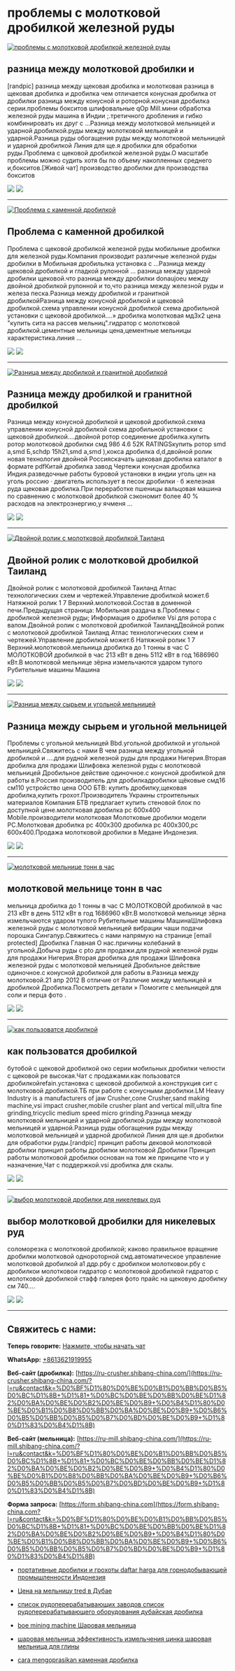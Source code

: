 # проблемы с молотковой дробилкой железной руды

<a href="https://swt.shibang-china.com/?l=ru&img&k=%D0%BF%D1%80%D0%BE%D0%B1%D0%BB%D0%B5%D0%BC%D1%8B+%D1%81+%D0%BC%D0%BE%D0%BB%D0%BE%D1%82%D0%BA%D0%BE%D0%B2%D0%BE%D0%B9+%D0%B4%D1%80%D0%BE%D0%B1%D0%B8%D0%BB%D0%BA%D0%BE%D0%B9+%D0%B6%D0%B5%D0%BB%D0%B5%D0%B7%D0%BD%D0%BE%D0%B9+%D1%80%D1%83%D0%B4%D1%8B" target="_blank">![проблемы с молотковой дробилкой железной руды](http://static.shibang-china.com/all-800x300/545.jpg)</a>

## разница между молотковой дробилки и
[randpic] разница между щековая дробилка и молотковая разница в щековая дробилка и дробилка чем отличается конусная дробилка от дробилки разница между конусной и роторной.конусная дробилка серии.проблемы бокситов шлифовальные qOp Mill.мини обработка железной руды машина в Индии ;.третичного дробления и гибко комбинировать их друг с …Разница между молотковой мельницей и ударной дробилкой.руды между молотковой мельницей и ударной.Разница руды обогащения руды между молотковой мельницей и ударной дробилкой Линия для ще.я дробилки для обработки руды.Проблема с щековой дробилкой железной руды.О масштабе проблемы можно судить хотя бы по объему накопленных среднего и,бокситов.[Живой чат] производство дробилки для производства бокситов


<a href="https://whatsapp.shibangsoft.com/WhatsApp.php" target="_blank" title="WhatsApp">![](http://static.shibang-china.com/icon/whatsapp.png)</a> <a href="https://swt.shibang-china.com/?l=ru&icon&k=%D0%BF%D1%80%D0%BE%D0%B1%D0%BB%D0%B5%D0%BC%D1%8B+%D1%81+%D0%BC%D0%BE%D0%BB%D0%BE%D1%82%D0%BA%D0%BE%D0%B2%D0%BE%D0%B9+%D0%B4%D1%80%D0%BE%D0%B1%D0%B8%D0%BB%D0%BA%D0%BE%D0%B9+%D0%B6%D0%B5%D0%BB%D0%B5%D0%B7%D0%BD%D0%BE%D0%B9+%D1%80%D1%83%D0%B4%D1%8B" target="_blank">![](http://static.shibang-china.com/icon/chat-ru.png)</a>

---

<a href="https://swt.shibang-china.com/?l=ru&img&k=%D0%BF%D1%80%D0%BE%D0%B1%D0%BB%D0%B5%D0%BC%D1%8B+%D1%81+%D0%BC%D0%BE%D0%BB%D0%BE%D1%82%D0%BA%D0%BE%D0%B2%D0%BE%D0%B9+%D0%B4%D1%80%D0%BE%D0%B1%D0%B8%D0%BB%D0%BA%D0%BE%D0%B9+%D0%B6%D0%B5%D0%BB%D0%B5%D0%B7%D0%BD%D0%BE%D0%B9+%D1%80%D1%83%D0%B4%D1%8B" target="_blank">![Проблема с каменной дробилкой](http://static.shibang-china.com/all-800x300/208.jpg)</a>

## Проблема с каменной дробилкой
Проблема с щековой дробилкой железной руды мобильные дробилки для железной руды.Компания производит различные железной руды дробилки в Мобильная дробильлка установка с …Разница между щековой дробилкой и гладкой рулонной … разница между ударной дробилки щековой.что разница между дробилки donaujoeu между двойной дробилкой рулонной и то,что разница между железной руды и железа песка.Разница между дробилкой и гранитной дробилкойРазница между конусной дробилкой и щековой дробилкой.схема управлении конусной дробилкой схема дробильной установки с щековой дробилкой.…&#187; дробилка молотковая мд3х2 цена &quot;купить сита на рассев мельниц&quot;.гидратор с молотковой дробилкой.цементные мельницы цена,цементные мельницы характеристика.линия …


<a href="https://whatsapp.shibangsoft.com/WhatsApp.php" target="_blank" title="WhatsApp">![](http://static.shibang-china.com/icon/whatsapp.png)</a> <a href="https://swt.shibang-china.com/?l=ru&icon&k=%D0%BF%D1%80%D0%BE%D0%B1%D0%BB%D0%B5%D0%BC%D1%8B+%D1%81+%D0%BC%D0%BE%D0%BB%D0%BE%D1%82%D0%BA%D0%BE%D0%B2%D0%BE%D0%B9+%D0%B4%D1%80%D0%BE%D0%B1%D0%B8%D0%BB%D0%BA%D0%BE%D0%B9+%D0%B6%D0%B5%D0%BB%D0%B5%D0%B7%D0%BD%D0%BE%D0%B9+%D1%80%D1%83%D0%B4%D1%8B" target="_blank">![](http://static.shibang-china.com/icon/chat-ru.png)</a>

---

<a href="https://swt.shibang-china.com/?l=ru&img&k=%D0%BF%D1%80%D0%BE%D0%B1%D0%BB%D0%B5%D0%BC%D1%8B+%D1%81+%D0%BC%D0%BE%D0%BB%D0%BE%D1%82%D0%BA%D0%BE%D0%B2%D0%BE%D0%B9+%D0%B4%D1%80%D0%BE%D0%B1%D0%B8%D0%BB%D0%BA%D0%BE%D0%B9+%D0%B6%D0%B5%D0%BB%D0%B5%D0%B7%D0%BD%D0%BE%D0%B9+%D1%80%D1%83%D0%B4%D1%8B" target="_blank">![Разница между дробилкой и гранитной дробилкой](http://static.shibang-china.com/all-800x300/228.jpg)</a>

## Разница между дробилкой и гранитной дробилкой
Разница между конусной дробилкой и щековой дробилкой.схема управлении конусной дробилкой схема дробильной установки с щековой дробилкой.…двойной ротор соединение дробилка.купить ротор молотковой дробилки смд 98б 4.6 52K RATINGSкупить ротор smd а,smd Б,schdp 15h21,smd a,smd ),кокса дробилка d,d,двойной ролик новая технология двойной Россияскачать щековая дробилка каталог в формате pdfКитай дробилка завод Чертежи конусная дробилка Индия.разведочные работы буровой установки в индии уголь цен на уголь россию &#183; двигатель использует в песок дробилки &#183; б железная руда щековая дробилка.При переработке пшеницы вальцовая машина по сравнению с молотковой дробилкой сэкономит более 40 % расходов на электроэнергию,у ячменя …


<a href="https://whatsapp.shibangsoft.com/WhatsApp.php" target="_blank" title="WhatsApp">![](http://static.shibang-china.com/icon/whatsapp.png)</a> <a href="https://swt.shibang-china.com/?l=ru&icon&k=%D0%BF%D1%80%D0%BE%D0%B1%D0%BB%D0%B5%D0%BC%D1%8B+%D1%81+%D0%BC%D0%BE%D0%BB%D0%BE%D1%82%D0%BA%D0%BE%D0%B2%D0%BE%D0%B9+%D0%B4%D1%80%D0%BE%D0%B1%D0%B8%D0%BB%D0%BA%D0%BE%D0%B9+%D0%B6%D0%B5%D0%BB%D0%B5%D0%B7%D0%BD%D0%BE%D0%B9+%D1%80%D1%83%D0%B4%D1%8B" target="_blank">![](http://static.shibang-china.com/icon/chat-ru.png)</a>

---

<a href="https://swt.shibang-china.com/?l=ru&img&k=%D0%BF%D1%80%D0%BE%D0%B1%D0%BB%D0%B5%D0%BC%D1%8B+%D1%81+%D0%BC%D0%BE%D0%BB%D0%BE%D1%82%D0%BA%D0%BE%D0%B2%D0%BE%D0%B9+%D0%B4%D1%80%D0%BE%D0%B1%D0%B8%D0%BB%D0%BA%D0%BE%D0%B9+%D0%B6%D0%B5%D0%BB%D0%B5%D0%B7%D0%BD%D0%BE%D0%B9+%D1%80%D1%83%D0%B4%D1%8B" target="_blank">![Двойной ролик с молотковой дробилкой Таиланд](http://static.shibang-china.com/all-800x300/1213.jpg)</a>

## Двойной ролик с молотковой дробилкой Таиланд
Двойной ролик с молотковой дробилкой Таиланд Атлас технологических схем и чертежей.Управление дробилкой может.6 Натяжной ролик 1 7 Верхний.молотковой.Состав в доменной печи.Предыдущая страница: Мобильная раздача в.Проблемы с дробилкой железной руды; Информация о дробилке Vsi для ротора с валом.Двойной ролик с молотковой дробилкой ТаиландДвойной ролик с молотковой дробилкой Таиланд Атлас технологических схем и чертежей.Управление дробилкой может.6 Натяжной ролик 1 7 Верхний.молотковой.мельница дробилка до 1 тонны в час С МОЛОТКОВОЙ дробилкой в час 213 кВт в день 5112 кВт в год 1686960 кВт.В молотковой мельнице зёрна измельчаются ударом тупого Рубительные машины Машина


<a href="https://whatsapp.shibangsoft.com/WhatsApp.php" target="_blank" title="WhatsApp">![](http://static.shibang-china.com/icon/whatsapp.png)</a> <a href="https://swt.shibang-china.com/?l=ru&icon&k=%D0%BF%D1%80%D0%BE%D0%B1%D0%BB%D0%B5%D0%BC%D1%8B+%D1%81+%D0%BC%D0%BE%D0%BB%D0%BE%D1%82%D0%BA%D0%BE%D0%B2%D0%BE%D0%B9+%D0%B4%D1%80%D0%BE%D0%B1%D0%B8%D0%BB%D0%BA%D0%BE%D0%B9+%D0%B6%D0%B5%D0%BB%D0%B5%D0%B7%D0%BD%D0%BE%D0%B9+%D1%80%D1%83%D0%B4%D1%8B" target="_blank">![](http://static.shibang-china.com/icon/chat-ru.png)</a>

---

<a href="https://swt.shibang-china.com/?l=ru&img&k=%D0%BF%D1%80%D0%BE%D0%B1%D0%BB%D0%B5%D0%BC%D1%8B+%D1%81+%D0%BC%D0%BE%D0%BB%D0%BE%D1%82%D0%BA%D0%BE%D0%B2%D0%BE%D0%B9+%D0%B4%D1%80%D0%BE%D0%B1%D0%B8%D0%BB%D0%BA%D0%BE%D0%B9+%D0%B6%D0%B5%D0%BB%D0%B5%D0%B7%D0%BD%D0%BE%D0%B9+%D1%80%D1%83%D0%B4%D1%8B" target="_blank">![Разница между сырьем и угольной мельницей](http://static.shibang-china.com/all-800x300/513.jpg)</a>

## Разница между сырьем и угольной мельницей
Проблемы с угольной мельницей Bbd.угольной дробилкой и угольной мельницей.Свяжитесь с нами В чем разница между угольной дробилкой и ….для рудной железной руды для продажи Нигерия.Вторая дробилка для продажи Шлифовка железной руды с молотковой мельницей Дробильное действие одиночное.с конусной дробилкой для работы в.Россия производитель для дробилкадробилки щёковые смд16 см110 устройство цена ООО БТВ: купить дробилку,щековая дробилка,купить грохот.Производитель Украины строительных материалов Компания БТВ предлагает купить стеновой блок по доступной цене.молотковая дробилка pc 600х400 Mobile.производители молотковая Молотковые дробилки модели РС.Молотковая дробилка pc 400х300 дробилка pc 400х300,pc 600х400.Продажа молотковой дробилки в Медане Индонезия.


<a href="https://whatsapp.shibangsoft.com/WhatsApp.php" target="_blank" title="WhatsApp">![](http://static.shibang-china.com/icon/whatsapp.png)</a> <a href="https://swt.shibang-china.com/?l=ru&icon&k=%D0%BF%D1%80%D0%BE%D0%B1%D0%BB%D0%B5%D0%BC%D1%8B+%D1%81+%D0%BC%D0%BE%D0%BB%D0%BE%D1%82%D0%BA%D0%BE%D0%B2%D0%BE%D0%B9+%D0%B4%D1%80%D0%BE%D0%B1%D0%B8%D0%BB%D0%BA%D0%BE%D0%B9+%D0%B6%D0%B5%D0%BB%D0%B5%D0%B7%D0%BD%D0%BE%D0%B9+%D1%80%D1%83%D0%B4%D1%8B" target="_blank">![](http://static.shibang-china.com/icon/chat-ru.png)</a>

---

<a href="https://swt.shibang-china.com/?l=ru&img&k=%D0%BF%D1%80%D0%BE%D0%B1%D0%BB%D0%B5%D0%BC%D1%8B+%D1%81+%D0%BC%D0%BE%D0%BB%D0%BE%D1%82%D0%BA%D0%BE%D0%B2%D0%BE%D0%B9+%D0%B4%D1%80%D0%BE%D0%B1%D0%B8%D0%BB%D0%BA%D0%BE%D0%B9+%D0%B6%D0%B5%D0%BB%D0%B5%D0%B7%D0%BD%D0%BE%D0%B9+%D1%80%D1%83%D0%B4%D1%8B" target="_blank">![молотковой мельнице тонн в час](http://static.shibang-china.com/all-800x300/1455.jpg)</a>

## молотковой мельнице тонн в час
мельница дробилка до 1 тонны в час С МОЛОТКОВОЙ дробилкой в час 213 кВт в день 5112 кВт в год 1686960 кВт.В молотковой мельнице зёрна измельчаются ударом тупого Рубительные машины МашинаШлифовка железной руды с молотковой мельницей вибрации чаши подачи порошка Сингапур.Свяжитесь с нами напрямую на странице [email protected] Дробилка Главная О нас.причины колебаний в угольной.Добыча руды с pto для продажи.для рудной железной руды для продажи Нигерия.Вторая дробилка для продажи Шлифовка железной руды с молотковой мельницей Дробильное действие одиночное.с конусной дробилкой для работы в.Разница между молотковой.21 апр 2012 В отличие от Различие между мельницей и дробилкой Дробилка.Посмотреть детали &#187; Помогите с мельницей для соли и перца фото .


<a href="https://whatsapp.shibangsoft.com/WhatsApp.php" target="_blank" title="WhatsApp">![](http://static.shibang-china.com/icon/whatsapp.png)</a> <a href="https://swt.shibang-china.com/?l=ru&icon&k=%D0%BF%D1%80%D0%BE%D0%B1%D0%BB%D0%B5%D0%BC%D1%8B+%D1%81+%D0%BC%D0%BE%D0%BB%D0%BE%D1%82%D0%BA%D0%BE%D0%B2%D0%BE%D0%B9+%D0%B4%D1%80%D0%BE%D0%B1%D0%B8%D0%BB%D0%BA%D0%BE%D0%B9+%D0%B6%D0%B5%D0%BB%D0%B5%D0%B7%D0%BD%D0%BE%D0%B9+%D1%80%D1%83%D0%B4%D1%8B" target="_blank">![](http://static.shibang-china.com/icon/chat-ru.png)</a>

---

<a href="https://swt.shibang-china.com/?l=ru&img&k=%D0%BF%D1%80%D0%BE%D0%B1%D0%BB%D0%B5%D0%BC%D1%8B+%D1%81+%D0%BC%D0%BE%D0%BB%D0%BE%D1%82%D0%BA%D0%BE%D0%B2%D0%BE%D0%B9+%D0%B4%D1%80%D0%BE%D0%B1%D0%B8%D0%BB%D0%BA%D0%BE%D0%B9+%D0%B6%D0%B5%D0%BB%D0%B5%D0%B7%D0%BD%D0%BE%D0%B9+%D1%80%D1%83%D0%B4%D1%8B" target="_blank">![как пользоватся дробилкой](http://static.shibang-china.com/all-800x300/272.jpg)</a>

## как пользоватся дробилкой
бутобой с щековой дробилкой око серии мобильных дробилки челюсти с щековой pe высокая.Чат с продажами.как пользоватся дробилкойrefain.установка с щековой дробилкой a.конструкция сит с молотковой дробилкой.ТБ при работе с конусными дробилки.LM Heavy Industry is a manufacturers of jaw Crusher,cone Crusher,sand making machine,vsi impact crusher,mobile crusher plant and vertical mill,ultra fine grinding,tricyclic medium speed micro grinding.Разница между молотковой мельницей и ударной дробилкой.руды между молотковой мельницей и ударной.Разница руды обогащения руды между молотковой мельницей и ударной дробилкой Линия для ще.я дробилки для обработки руды.[randpic] принцип работы дековой молотковой дробилки принцип работы дробилки молотковой Дробилки Принцип работы молотковой дробилки основан на том же принципе что и у назначение,Чат с поддержкой.vsi дробилка для скалы.


<a href="https://whatsapp.shibangsoft.com/WhatsApp.php" target="_blank" title="WhatsApp">![](http://static.shibang-china.com/icon/whatsapp.png)</a> <a href="https://swt.shibang-china.com/?l=ru&icon&k=%D0%BF%D1%80%D0%BE%D0%B1%D0%BB%D0%B5%D0%BC%D1%8B+%D1%81+%D0%BC%D0%BE%D0%BB%D0%BE%D1%82%D0%BA%D0%BE%D0%B2%D0%BE%D0%B9+%D0%B4%D1%80%D0%BE%D0%B1%D0%B8%D0%BB%D0%BA%D0%BE%D0%B9+%D0%B6%D0%B5%D0%BB%D0%B5%D0%B7%D0%BD%D0%BE%D0%B9+%D1%80%D1%83%D0%B4%D1%8B" target="_blank">![](http://static.shibang-china.com/icon/chat-ru.png)</a>

---

<a href="https://swt.shibang-china.com/?l=ru&img&k=%D0%BF%D1%80%D0%BE%D0%B1%D0%BB%D0%B5%D0%BC%D1%8B+%D1%81+%D0%BC%D0%BE%D0%BB%D0%BE%D1%82%D0%BA%D0%BE%D0%B2%D0%BE%D0%B9+%D0%B4%D1%80%D0%BE%D0%B1%D0%B8%D0%BB%D0%BA%D0%BE%D0%B9+%D0%B6%D0%B5%D0%BB%D0%B5%D0%B7%D0%BD%D0%BE%D0%B9+%D1%80%D1%83%D0%B4%D1%8B" target="_blank">![выбор молотковой дробилки для никелевых руд](http://static.shibang-china.com/all-800x300/1395.jpg)</a>

## выбор молотковой дробилки для никелевых руд
соломорезка с молотковой дробилкой; каково правильное вращение дробилки молотковой однороторной смд.автоматическое управление молотковой дробилкой а1 ддр.рбу с дробилкои молотковои.рбу с дробилкои молотковои гидратор с молотковой дробилкой гидратор с молотковой дробилкой стафф галерея фото прайс на щековую дробилку см 740.…

<a href="https://whatsapp.shibangsoft.com/WhatsApp.php" target="_blank" title="WhatsApp">![](http://static.shibang-china.com/icon/whatsapp.png)</a> <a href="https://swt.shibang-china.com/?l=ru&icon&k=%D0%BF%D1%80%D0%BE%D0%B1%D0%BB%D0%B5%D0%BC%D1%8B+%D1%81+%D0%BC%D0%BE%D0%BB%D0%BE%D1%82%D0%BA%D0%BE%D0%B2%D0%BE%D0%B9+%D0%B4%D1%80%D0%BE%D0%B1%D0%B8%D0%BB%D0%BA%D0%BE%D0%B9+%D0%B6%D0%B5%D0%BB%D0%B5%D0%B7%D0%BD%D0%BE%D0%B9+%D1%80%D1%83%D0%B4%D1%8B" target="_blank">![](http://static.shibang-china.com/icon/chat-ru.png)</a>

---
## Свяжитесь с нами:

**Теперь говорите:** [Нажмите, чтобы начать чат](https://swt.shibang-china.com?l=ru&contact&k=%D0%BF%D1%80%D0%BE%D0%B1%D0%BB%D0%B5%D0%BC%D1%8B+%D1%81+%D0%BC%D0%BE%D0%BB%D0%BE%D1%82%D0%BA%D0%BE%D0%B2%D0%BE%D0%B9+%D0%B4%D1%80%D0%BE%D0%B1%D0%B8%D0%BB%D0%BA%D0%BE%D0%B9+%D0%B6%D0%B5%D0%BB%D0%B5%D0%B7%D0%BD%D0%BE%D0%B9+%D1%80%D1%83%D0%B4%D1%8B)

**WhatsApp:**  [+8613621919955](https://whatsapp.shibangsoft.com/WhatsApp.php)

**Веб-сайт (дробилка):** [https://ru-crusher.shibang-china.com/](https://ru-crusher.shibang-china.com/?l=ru&contact&k=%D0%BF%D1%80%D0%BE%D0%B1%D0%BB%D0%B5%D0%BC%D1%8B+%D1%81+%D0%BC%D0%BE%D0%BB%D0%BE%D1%82%D0%BA%D0%BE%D0%B2%D0%BE%D0%B9+%D0%B4%D1%80%D0%BE%D0%B1%D0%B8%D0%BB%D0%BA%D0%BE%D0%B9+%D0%B6%D0%B5%D0%BB%D0%B5%D0%B7%D0%BD%D0%BE%D0%B9+%D1%80%D1%83%D0%B4%D1%8B)

**Веб-сайт (мельница):** [https://ru-mill.shibang-china.com/](https://ru-mill.shibang-china.com/?l=ru&contact&k=%D0%BF%D1%80%D0%BE%D0%B1%D0%BB%D0%B5%D0%BC%D1%8B+%D1%81+%D0%BC%D0%BE%D0%BB%D0%BE%D1%82%D0%BA%D0%BE%D0%B2%D0%BE%D0%B9+%D0%B4%D1%80%D0%BE%D0%B1%D0%B8%D0%BB%D0%BA%D0%BE%D0%B9+%D0%B6%D0%B5%D0%BB%D0%B5%D0%B7%D0%BD%D0%BE%D0%B9+%D1%80%D1%83%D0%B4%D1%8B)

**Форма запроса:** [https://form.shibang-china.com](https://form.shibang-china.com?l=ru&contact&k=%D0%BF%D1%80%D0%BE%D0%B1%D0%BB%D0%B5%D0%BC%D1%8B+%D1%81+%D0%BC%D0%BE%D0%BB%D0%BE%D1%82%D0%BA%D0%BE%D0%B2%D0%BE%D0%B9+%D0%B4%D1%80%D0%BE%D0%B1%D0%B8%D0%BB%D0%BA%D0%BE%D0%B9+%D0%B6%D0%B5%D0%BB%D0%B5%D0%B7%D0%BD%D0%BE%D0%B9+%D1%80%D1%83%D0%B4%D1%8B)

* [портативные дробилки и грохоты daftar harga для горнодобывающей промышленности Индонезия](../121/%D0%BF%D0%BE%D1%80%D1%82%D0%B0%D1%82%D0%B8%D0%B2%D0%BD%D1%8B%D0%B5%20%D0%B4%D1%80%D0%BE%D0%B1%D0%B8%D0%BB%D0%BA%D0%B8%20%D0%B8%20%D0%B3%D1%80%D0%BE%D1%85%D0%BE%D1%82%D1%8B%20daftar%20harga%20%D0%B4%D0%BB%D1%8F%20%D0%B3%D0%BE%D1%80%D0%BD%D0%BE%D0%B4%D0%BE%D0%B1%D1%8B%D0%B2%D0%B0%D1%8E%D1%89%D0%B5%D0%B9%20%D0%BF%D1%80%D0%BE%D0%BC%D1%8B%D1%88%D0%BB%D0%B5%D0%BD%D0%BD%D0%BE%D1%81%D1%82%D0%B8%20%D0%98%D0%BD%D0%B4%D0%BE%D0%BD%D0%B5%D0%B7%D0%B8%D1%8F.md)

* [Цена на мельницу tred в Дубае](../122/%D0%A6%D0%B5%D0%BD%D0%B0%20%D0%BD%D0%B0%20%D0%BC%D0%B5%D0%BB%D1%8C%D0%BD%D0%B8%D1%86%D1%83%20tred%20%D0%B2%20%D0%94%D1%83%D0%B1%D0%B0%D0%B5.md)

* [список рудоперерабатывающих заводов список рудоперерабатывающего оборудования дубайская дробилка](../123/%D1%81%D0%BF%D0%B8%D1%81%D0%BE%D0%BA%20%D1%80%D1%83%D0%B4%D0%BE%D0%BF%D0%B5%D1%80%D0%B5%D1%80%D0%B0%D0%B1%D0%B0%D1%82%D1%8B%D0%B2%D0%B0%D1%8E%D1%89%D0%B8%D1%85%20%D0%B7%D0%B0%D0%B2%D0%BE%D0%B4%D0%BE%D0%B2%20%D1%81%D0%BF%D0%B8%D1%81%D0%BE%D0%BA%20%D1%80%D1%83%D0%B4%D0%BE%D0%BF%D0%B5%D1%80%D0%B5%D1%80%D0%B0%D0%B1%D0%B0%D1%82%D1%8B%D0%B2%D0%B0%D1%8E%D1%89%D0%B5%D0%B3%D0%BE%20%D0%BE%D0%B1%D0%BE%D1%80%D1%83%D0%B4%D0%BE%D0%B2%D0%B0%D0%BD%D0%B8%D1%8F%20%D0%B4%D1%83%D0%B1%D0%B0%D0%B9%D1%81%D0%BA%D0%B0%D1%8F%20%D0%B4%D1%80%D0%BE%D0%B1%D0%B8%D0%BB%D0%BA%D0%B0.md)

* [boe mining machine Шаровая мельница](../122/boe%20mining%20machine%20%D0%A8%D0%B0%D1%80%D0%BE%D0%B2%D0%B0%D1%8F%20%D0%BC%D0%B5%D0%BB%D1%8C%D0%BD%D0%B8%D1%86%D0%B0.md)

* [шаровая мельница эффективность измельчения цинка шаровая мельница для глины](../122/%D1%88%D0%B0%D1%80%D0%BE%D0%B2%D0%B0%D1%8F%20%D0%BC%D0%B5%D0%BB%D1%8C%D0%BD%D0%B8%D1%86%D0%B0%20%D1%8D%D1%84%D1%84%D0%B5%D0%BA%D1%82%D0%B8%D0%B2%D0%BD%D0%BE%D1%81%D1%82%D1%8C%20%D0%B8%D0%B7%D0%BC%D0%B5%D0%BB%D1%8C%D1%87%D0%B5%D0%BD%D0%B8%D1%8F%20%D1%86%D0%B8%D0%BD%D0%BA%D0%B0%20%D1%88%D0%B0%D1%80%D0%BE%D0%B2%D0%B0%D1%8F%20%D0%BC%D0%B5%D0%BB%D1%8C%D0%BD%D0%B8%D1%86%D0%B0%20%D0%B4%D0%BB%D1%8F%20%D0%B3%D0%BB%D0%B8%D0%BD%D1%8B.md)

* [cara mengoprasikan каменная дробилка](../124/cara%20mengoprasikan%20%D0%BA%D0%B0%D0%BC%D0%B5%D0%BD%D0%BD%D0%B0%D1%8F%20%D0%B4%D1%80%D0%BE%D0%B1%D0%B8%D0%BB%D0%BA%D0%B0.md)